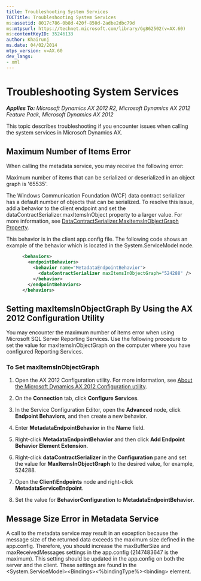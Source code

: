 ```yaml
---
title: Troubleshooting System Services
TOCTitle: Troubleshooting System Services
ms:assetid: 8017c786-0b8d-420f-850d-2adbe2dbc79d
ms:mtpsurl: https://technet.microsoft.com/library/Gg862502(v=AX.60)
ms:contentKeyID: 35246133
author: Khairunj
ms.date: 04/02/2014
mtps_version: v=AX.60
dev_langs:
- xml
---
```


# Troubleshooting System Services 


_**Applies To:** Microsoft Dynamics AX 2012 R2, Microsoft Dynamics AX 2012 Feature Pack, Microsoft Dynamics AX 2012_

This topic describes troubleshooting if you encounter issues when calling the system services in Microsoft Dynamics AX.

## Maximum Number of Items Error

When calling the metadata service, you may receive the following error:

Maximum number of items that can be serialized or deserialized in an object graph is '65535'.

The Windows Communication Foundation (WCF) data contract serializer has a default number of objects that can be serialized. To resolve this issue, add a behavior to the client endpoint and set the dataContractSerializer.maxItemsInObject property to a larger value. For more information, see [DataContractSerializer.MaxItemsInObjectGraph Property](http://go.microsoft.com/fwlink/?linkid=149822).

This behavior is in the client app.config file. The following code shows an example of the behavior which is located in the System.ServiceModel node.

``` xml
      <behaviors>
        <endpointBehaviors>
          <behavior name="MetadataEndpointBehavior">
            <dataContractSerializer maxItemsInObjectGraph="524288" />
          </behavior>
        </endpointBehaviors>
      </behaviors>
```

## Setting maxItemsInObjectGraph By Using the AX 2012 Configuration Utility

You may encounter the maximum number of items error when using Microsoft SQL Server Reporting Services. Use the following procedure to set the value for maxItemsInObjectGraph on the computer where you have configured Reporting Services.

### To Set maxItemsInObjectGraph

1.  Open the AX 2012 Configuration utility. For more information, see [About the Microsoft Dynamics AX 2012 Configuration utility](about-the-microsoft-dynamics-ax-2012-configuration-utility.md).

2.  On the **Connection** tab, click **Configure Services**.

3.  In the Service Configuration Editor, open the **Advanced** node, click **Endpoint Behaviors**, and then create a new behavior.

4.  Enter **MetadataEndpointBehavior** in the **Name** field.

5.  Right-click **MetadataEndpointBehavior** and then click **Add Endpoint Behavior Element Extension**.

6.  Right-click **dataContractSerializer** in the **Configuration** pane and set the value for **MaxItemsInObjectGraph** to the desired value, for example, 524288.

7.  Open the **Client**\\**Endpoints** node and right-click **MetadataServiceEndpoint**.

8.  Set the value for **BehaviorConfiguration** to **MetadataEndpointBehavior**.

## Message Size Error in Metadata Service

A call to the metadata service may result in an exception because the message size of the returned data exceeds the maximum size defined in the app.config. Therefore, you should increase the maxBufferSize and maxReceivedMessages settings in the app.config (2147483647 is the maximum). This setting should be updated in the app.config on both the server and the client. These settings are found in the \<System.ServiceModel\>\<Bindings\>\<%bindingType%\>\<binding\> element.

  


